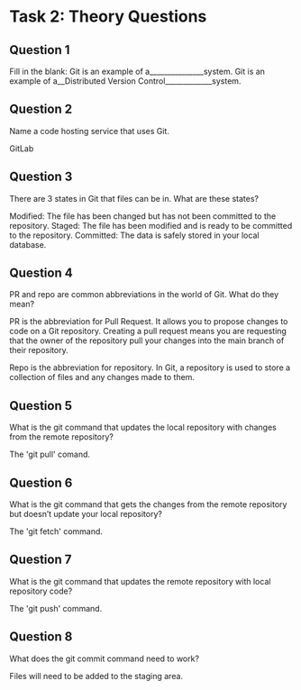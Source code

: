 # Task 2: Theory Questions

## Question 1
Fill in the blank:
Git is an example of a_______________system.
Git is an example of a__Distributed Version Control_____________system.

## Question 2
Name a code hosting service that uses Git.

GitLab

## Question 3
There are 3 states in Git that files can be in. What are these states?

Modified: The file has been changed but has not been committed to the repository.
Staged: The file has been modified and is ready to be committed to the repository.
Committed: The data is safely stored in your local database.

## Question 4
PR and repo are common abbreviations in the world of Git. What do they mean?

PR is the abbreviation for Pull Request. It allows you to propose changes to code on a Git repository. Creating a pull request means you are requesting that the owner of the repository pull your changes into the main branch of their repository.

Repo is the abbreviation for repository. In Git, a repository is used to store a collection of files and any changes made to them.

## Question 5
What is the git command that updates the local repository with changes from the remote repository?

The 'git pull' comand.

## Question 6
What is the git command that gets the changes from the remote repository but doesn’t update your local repository?

The 'git fetch' command.

## Question 7
What is the git command that updates the remote repository with local repository code?

The 'git push' command.

## Question 8
What does the git commit command need to work?

Files will need to be added to the staging area.
